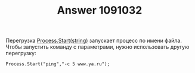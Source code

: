 ﻿---
title: "Answer 1091032"
se.owner.user_id: 240512
se.owner.display_name: "MSDN.WhiteKnight"
se.owner.link: "https://ru.stackoverflow.com/users/240512/msdn-whiteknight"
se.answer_id: 1091032
se.question_id: 1091009
se.post_type: answer
se.is_accepted: True
---
<p>Перегрузка <a href="https://docs.microsoft.com/ru-ru/dotnet/api/system.diagnostics.process.start?view=netcore-1.1#System_Diagnostics_Process_Start_System_String_" rel="noreferrer">Process.Start(string)</a> запускает процесс по имени файла. Чтобы запустить команду с параметрами, нужно использовать другую перегрузку:</p>

<pre><code>Process.Start("ping","-c 5 www.ya.ru");
</code></pre>
